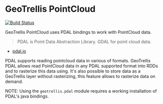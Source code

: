 # GeoTrellis PointCloud

[![Build Status](https://travis-ci.org/pomadchin/geotrellis-pointcloud.svg?branch=master)](https://travis-ci.org/pomadchin/geotrellis-pointcloud)

GeoTrellis PointCloud uses PDAL bindings to work with PointCloud data.

> PDAL is Point Data Abstraction Library.
> GDAL for point cloud data.
- [pdal.io](https://pdal.io/)

PDAL supports reading pointcloud data in various of formats.
GeoTrellis PDAL allows read PointCloud data in any PDAL supported format into RDDs
and to rasterize this data using. It's also possible to store data as a GeoTrellis layer
without rasterizing, this feature allows to rasterize data on demand.

NOTE: Using the `geotrellis.pdal` module requires a working installation of
PDAL's java bindings.
